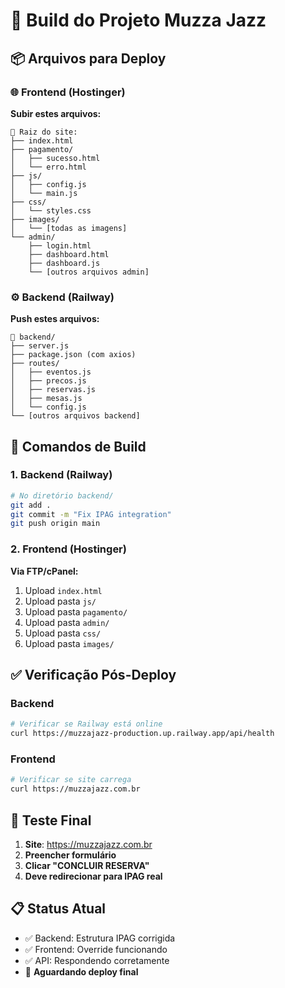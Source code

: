 # 🚀 Build do Projeto Muzza Jazz

## 📦 Arquivos para Deploy

### 🌐 Frontend (Hostinger)
**Subir estes arquivos:**
```
📁 Raiz do site:
├── index.html
├── pagamento/
│   ├── sucesso.html
│   └── erro.html
├── js/
│   ├── config.js
│   └── main.js
├── css/
│   └── styles.css
├── images/
│   └── [todas as imagens]
└── admin/
    ├── login.html
    ├── dashboard.html
    ├── dashboard.js
    └── [outros arquivos admin]
```

### ⚙️ Backend (Railway)
**Push estes arquivos:**
```
📁 backend/
├── server.js
├── package.json (com axios)
├── routes/
│   ├── eventos.js
│   ├── precos.js
│   ├── reservas.js
│   ├── mesas.js
│   └── config.js
└── [outros arquivos backend]
```

## 🔧 Comandos de Build

### 1. Backend (Railway)
```bash
# No diretório backend/
git add .
git commit -m "Fix IPAG integration"
git push origin main
```

### 2. Frontend (Hostinger)
**Via FTP/cPanel:**
1. Upload `index.html`
2. Upload pasta `js/`
3. Upload pasta `pagamento/`
4. Upload pasta `admin/`
5. Upload pasta `css/`
6. Upload pasta `images/`

## ✅ Verificação Pós-Deploy

### Backend
```bash
# Verificar se Railway está online
curl https://muzzajazz-production.up.railway.app/api/health
```

### Frontend
```bash
# Verificar se site carrega
curl https://muzzajazz.com.br
```

## 🧪 Teste Final
1. **Site**: https://muzzajazz.com.br
2. **Preencher formulário**
3. **Clicar "CONCLUIR RESERVA"**
4. **Deve redirecionar para IPAG real**

## 📋 Status Atual
- ✅ Backend: Estrutura IPAG corrigida
- ✅ Frontend: Override funcionando
- ✅ API: Respondendo corretamente
- 🔄 **Aguardando deploy final**